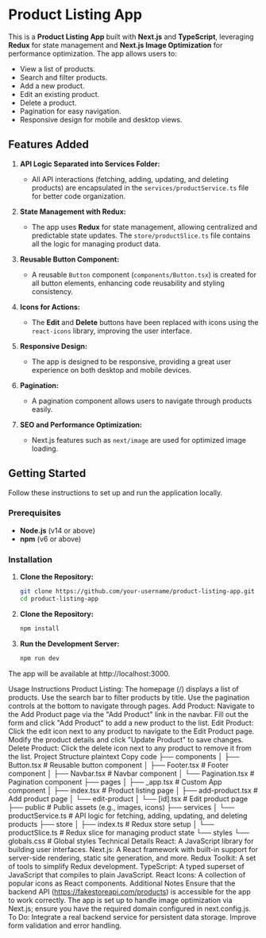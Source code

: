# Product Listing App

This is a **Product Listing App** built with **Next.js** and **TypeScript**, leveraging **Redux** for state management and **Next.js Image Optimization** for performance optimization. The app allows users to:

- View a list of products.
- Search and filter products.
- Add a new product.
- Edit an existing product.
- Delete a product.
- Pagination for easy navigation.
- Responsive design for mobile and desktop views.

## **Features Added**

1. **API Logic Separated into Services Folder:**
   - All API interactions (fetching, adding, updating, and deleting products) are encapsulated in the `services/productService.ts` file for better code organization.

2. **State Management with Redux:**
   - The app uses **Redux** for state management, allowing centralized and predictable state updates. The `store/productSlice.ts` file contains all the logic for managing product data.

3. **Reusable Button Component:**
   - A reusable `Button` component (`components/Button.tsx`) is created for all button elements, enhancing code reusability and styling consistency.

4. **Icons for Actions:**
   - The **Edit** and **Delete** buttons have been replaced with icons using the `react-icons` library, improving the user interface.

5. **Responsive Design:**
   - The app is designed to be responsive, providing a great user experience on both desktop and mobile devices.

6. **Pagination:**
   - A pagination component allows users to navigate through products easily.

7. **SEO and Performance Optimization:**
   - Next.js features such as `next/image` are used for optimized image loading.

## **Getting Started**

Follow these instructions to set up and run the application locally.

### **Prerequisites**

- **Node.js** (v14 or above)
- **npm** (v6 or above)

### **Installation**

1. **Clone the Repository:**

   ```bash
   git clone https://github.com/your-username/product-listing-app.git
   cd product-listing-app

2. **Clone the Repository:**

   ```bash
   npm install

3. **Run the Development Server:**
   ```bash
   npm run dev

The app will be available at http://localhost:3000.

Usage Instructions
Product Listing:
The homepage (/) displays a list of products.
Use the search bar to filter products by title.
Use the pagination controls at the bottom to navigate through pages.
Add Product:
Navigate to the Add Product page via the "Add Product" link in the navbar.
Fill out the form and click "Add Product" to add a new product to the list.
Edit Product:
Click the edit icon next to any product to navigate to the Edit Product page.
Modify the product details and click "Update Product" to save changes.
Delete Product:
Click the delete icon next to any product to remove it from the list.
Project Structure
plaintext
Copy code
├── components
│   ├── Button.tsx          # Reusable button component
│   ├── Footer.tsx          # Footer component
│   ├── Navbar.tsx          # Navbar component
│   └── Pagination.tsx      # Pagination component
├── pages
│   ├── _app.tsx            # Custom App component
│   ├── index.tsx           # Product listing page
│   ├── add-product.tsx     # Add product page
│   └── edit-product
│       └── [id].tsx        # Edit product page
├── public                  # Public assets (e.g., images, icons)
├── services
│   └── productService.ts   # API logic for fetching, adding, updating, and deleting products
├── store
│   ├── index.ts            # Redux store setup
│   └── productSlice.ts     # Redux slice for managing product state
└── styles
    └── globals.css         # Global styles
Technical Details
React: A JavaScript library for building user interfaces.
Next.js: A React framework with built-in support for server-side rendering, static site generation, and more.
Redux Toolkit: A set of tools to simplify Redux development.
TypeScript: A typed superset of JavaScript that compiles to plain JavaScript.
React Icons: A collection of popular icons as React components.
Additional Notes
Ensure that the backend API (https://fakestoreapi.com/products) is accessible for the app to work correctly.
The app is set up to handle image optimization via Next.js; ensure you have the required domain configured in next.config.js.
To Do:
Integrate a real backend service for persistent data storage.
Improve form validation and error handling.
